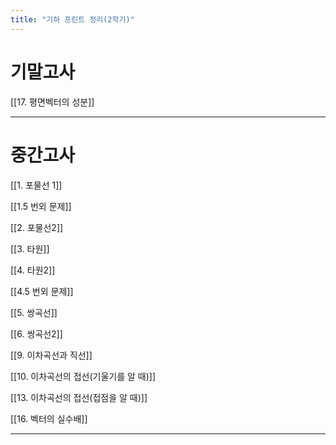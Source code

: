 ```yaml
---
title: "기하 프린트 정리(2학기)"
---
```


# 기말고사

[[17. 평면벡터의 성분]]


---

# 중간고사

[[1. 포물선 1]]


[[1.5 번외 문제]]


[[2. 포물선2]]


[[3. 타원]]


[[4. 타원2]]


[[4.5 번외 문제]]


[[5. 쌍곡선]]


[[6. 쌍곡선2]]


[[9. 이차곡선과 직선]]


[[10. 이차곡선의 접선(기울기를 알 때)]]


[[13. 이차곡선의 접선(접점을 알 때)]]


[[16. 벡터의 실수배]]


---
